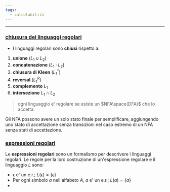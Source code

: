 ```yaml
---
tags:
  - calcolabilità
---
```

___

### <u>chiusura dei linguaggi regolari</u>
- I linguaggi regolari sono **chiusi** rispetto a:
1) **unione** ($L_1 \cup L_2$)
2) **concatenazione** ($L_1\cdot L_2$)
3) **chiusura di Kleen** (${L_1}^*$)
4) **reversal** (${L_1}^R$)
5) **complemento** $L_1$
6) **intersezione** $L_1 \cap L_2$
> ogni linguaggio e' regolare se esiste un $NFA\space(DFA)$ che lo accetta.

Gli NFA possono avere un solo stato finale per semplificare, aggiungendo uno stato di accettazione senza transizioni nel caso estremo di un NFA senza stati di accettazione.


### <u>espressioni regolari</u>
Le **espressioni regolari** sono un formalismo per descrivere i linguaggi regolari. Le regole per la loro costruzione di un'espressione regolare e il linguaggio $L$ sono:
- $\epsilon$ e' un e.r.; $L(\epsilon) = \{\epsilon\}$
- Per ogni simbolo $a$ nell'alfabeto $A$, $a$ e' un e.r.; $L(a) = \{a\}$
- 